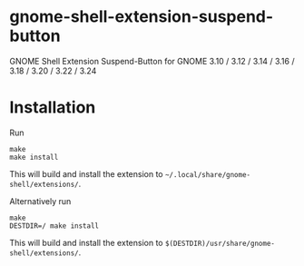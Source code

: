 gnome-shell-extension-suspend-button
====================================

GNOME Shell Extension Suspend-Button for GNOME 3.10 / 3.12 / 3.14 / 3.16 / 3.18 / 3.20 / 3.22 / 3.24


Installation
============

Run

```
make
make install
```

This will build and install the extension to ``~/.local/share/gnome-shell/extensions/``.   

Alternatively run
```
make
DESTDIR=/ make install
```

This will build and install the extension to ``$(DESTDIR)/usr/share/gnome-shell/extensions/``.
